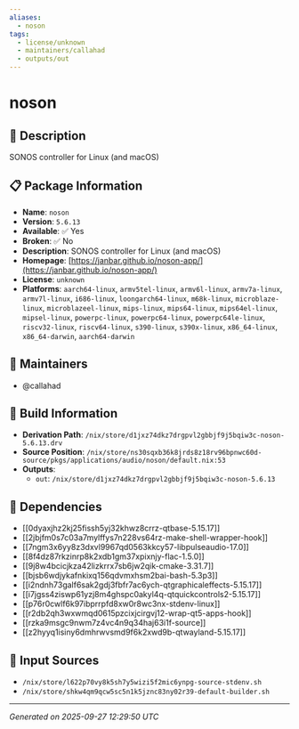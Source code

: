 ```yaml
---
aliases:
  - noson
tags:
  - license/unknown
  - maintainers/callahad
  - outputs/out
---
```


# noson

## 📝 Description

SONOS controller for Linux (and macOS)

## 📋 Package Information

- **Name**: `noson`
- **Version**: `5.6.13`
- **Available**: ✅ Yes
- **Broken**: ✅ No
- **Description**: SONOS controller for Linux (and macOS)
- **Homepage**: [https://janbar.github.io/noson-app/](https://janbar.github.io/noson-app/)
- **License**: `unknown`
- **Platforms**: `aarch64-linux`, `armv5tel-linux`, `armv6l-linux`, `armv7a-linux`, `armv7l-linux`, `i686-linux`, `loongarch64-linux`, `m68k-linux`, `microblaze-linux`, `microblazeel-linux`, `mips-linux`, `mips64-linux`, `mips64el-linux`, `mipsel-linux`, `powerpc-linux`, `powerpc64-linux`, `powerpc64le-linux`, `riscv32-linux`, `riscv64-linux`, `s390-linux`, `s390x-linux`, `x86_64-linux`, `x86_64-darwin`, `aarch64-darwin`
## 👥 Maintainers

- @callahad


## 🔧 Build Information

- **Derivation Path**: `/nix/store/d1jxz74dkz7drgpvl2gbbjf9j5bqiw3c-noson-5.6.13.drv`
- **Source Position**: `/nix/store/ns30sqxb36k8jrds8z18rv96bpnwc60d-source/pkgs/applications/audio/noson/default.nix:53`
- **Outputs**:
  - `out`:  `/nix/store/d1jxz74dkz7drgpvl2gbbjf9j5bqiw3c-noson-5.6.13`

## 🔗 Dependencies

- [[0dyaxjhz2kj25fissh5yj32khwz8crrz-qtbase-5.15.17]]
- [[2jbjfm0s7c03a7mylffys7n228vs64rz-make-shell-wrapper-hook]]
- [[7ngm3x6yy8z3dxvl9967qd0563kkcy57-libpulseaudio-17.0]]
- [[8f4dz87rkzinrp8k2xdb1gm37xpixnjy-flac-1.5.0]]
- [[9j8w4bcicjkza42lizkrrx7sb6jw2qik-cmake-3.31.7]]
- [[bjsb6wdjykafnkixq156qdvmxhsm2bai-bash-5.3p3]]
- [[i2ndnh73galf6sak2gdj3fbfr7ac6ych-qtgraphicaleffects-5.15.17]]
- [[i7jgss4ziswp61yzj8m4ghspc0akyl4q-qtquickcontrols2-5.15.17]]
- [[p76r0cwlf6k97ibprrpfd8xw0r8wc3nx-stdenv-linux]]
- [[r2db2qh3wxwmqd0615pzcixjcirgvj12-wrap-qt5-apps-hook]]
- [[rzka9msgc9nwm7z4vc4n9q34haj63i1f-source]]
- [[z2hyyq1isiny6dmhrwvsmd9f6k2xwd9b-qtwayland-5.15.17]]

## 📁 Input Sources

- `/nix/store/l622p70vy8k5sh7y5wizi5f2mic6ynpg-source-stdenv.sh`
- `/nix/store/shkw4qm9qcw5sc5n1k5jznc83ny02r39-default-builder.sh`

---
*Generated on 2025-09-27 12:29:50 UTC*

